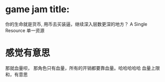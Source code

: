 # game jam title:

你的生命就是货币, 用币去买装逼，继续深入层数更深的地方？
A Single Resource 单一资源

# 感觉有意思  

那就血量呗， 那角色只有血量，所有的开销都要靠血量。哈哈哈哈哈
血量上限和，有意思
